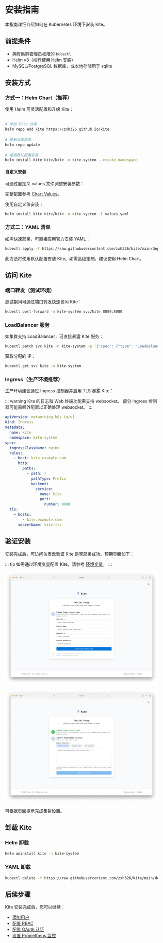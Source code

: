 # 安装指南

本指南详细介绍如何在 Kubernetes 环境下安装 Kite。

## 前提条件

- 拥有集群管理员权限的 `kubectl`
- Helm v3（推荐使用 Helm 安装）
- MySQL/PostgreSQL 数据库，或本地存储用于 sqlite

## 安装方式

### 方式一：Helm Chart（推荐）

使用 Helm 可灵活配置和升级 Kite：

```bash

# 添加 Kite 仓库
helm repo add kite https://zxh326.github.io/kite

# 更新仓库信息
helm repo update

# 使用默认配置安装
helm install kite kite/kite -n kite-system --create-namespace
```

#### 自定义安装

可通过自定义 values 文件调整安装参数：

完整配置参考 [Chart Values](../config/chart-values)。

使用自定义值安装：

```bash
helm install kite kite/kite -n kite-system -f values.yaml
```

### 方式二：YAML 清单

如需快速部署，可直接应用官方安装 YAML：

```bash
kubectl apply -f https://raw.githubusercontent.com/zxh326/kite/main/deploy/install.yaml
```

此方法将使用默认配置安装 Kite。如需高级定制，建议使用 Helm Chart。

## 访问 Kite

### 端口转发（测试环境）

测试期间可通过端口转发快速访问 Kite：

```bash
kubectl port-forward -n kite-system svc/kite 8080:8080
```

### LoadBalancer 服务

如集群支持 LoadBalancer，可直接暴露 Kite 服务：

```bash
kubectl patch svc kite -n kite-system -p '{"spec": {"type": "LoadBalancer"}}'
```

获取分配的 IP：

```bash
kubectl get svc kite -n kite-system
```

### Ingress（生产环境推荐）

生产环境建议通过 Ingress 控制器并启用 TLS 暴露 Kite：

::: warning
Kite 的日志和 Web 终端功能需支持 websocket。
部分 Ingress 控制器可能需额外配置以正确处理 websocket。
:::

```yaml
apiVersion: networking.k8s.io/v1
kind: Ingress
metadata:
  name: kite
  namespace: kite-system
spec:
  ingressClassName: nginx
  rules:
    - host: kite.example.com
      http:
        paths:
          - path: /
            pathType: Prefix
            backend:
              service:
                name: kite
                port:
                  number: 8080
  tls:
    - hosts:
        - kite.example.com
      secretName: kite-tls
```

## 验证安装

安装完成后，可访问仪表盘验证 Kite 是否部署成功。预期界面如下：

::: tip
如需通过环境变量配置 Kite，请参考 [环境变量](../config/env)。
:::

![setup](../../screenshots/setup.png)

![setup](../../screenshots/setup2.png)

可根据页面提示完成集群设置。

## 卸载 Kite

### Helm 卸载

```bash
helm uninstall kite -n kite-system
```

### YAML 卸载

```bash
kubectl delete -f https://raw.githubusercontent.com/zxh326/kite/main/deploy/install.yaml
```

## 后续步骤

Kite 安装完成后，您可以继续：

- [添加用户](../config/user-management)
- [配置 RBAC](../config/rbac-config)
- [配置 OAuth 认证](../config/oauth-setup)
- [设置 Prometheus 监控](../config/prometheus-setup)
